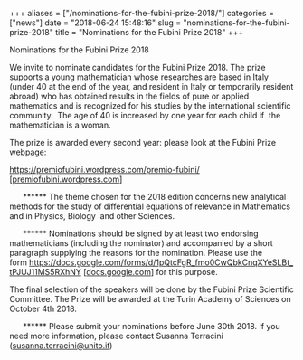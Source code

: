 +++
aliases = ["/nominations-for-the-fubini-prize-2018/"]
categories = ["news"]
date = "2018-06-24 15:48:16"
slug = "nominations-for-the-fubini-prize-2018"
title = "Nominations for the Fubini Prize 2018"
+++

Nominations for the Fubini Prize 2018

We invite to nominate candidates for the Fubini Prize 2018. The prize
supports a young mathematician whose researches are based in Italy
(under 40 at the end of the year, and resident in Italy or temporarily
resident abroad) who has obtained results in the fields of pure or
applied mathematics and is recognized for his studies by the
international scientific community.  The age of 40 is increased by one
year for each child if  the mathematician is a woman.

The prize is awarded every second year: please look at the Fubini Prize
webpage:

<https://premiofubini.wordpress.com/premio-fubini/>
\[[premiofubini.wordpress.com](http://premiofubini.wordpress.com/)\]

      \*\*\*\*\*\* The theme chosen for the 2018 edition concerns new
analytical methods for the study of differential equations of relevance
in Mathematics and in Physics, Biology  and other Sciences.

      \*\*\*\*\*\* Nominations should be signed by at least two
endorsing mathematicians (including the nominator) and accompanied by a
short paragraph supplying the reasons for the nomination. Please use the
form <https://docs.google.com/forms/d/1pQtcFgR_fmo0CwQbkCnqXYeSLBt_tPJUJ11MS5RXhNY>
\[[docs.google.com](http://docs.google.com/)\] for this purpose.

The final selection of the speakers will be done by the Fubini Prize
Scientific Committee. The Prize will be awarded at the Turin Academy of
Sciences on October 4th 2018.

      \*\*\*\*\*\* Please submit your nominations before June 30th 2018.
If you need more information, please contact Susanna Terracini
(<susanna.terracini@unito.it>)
